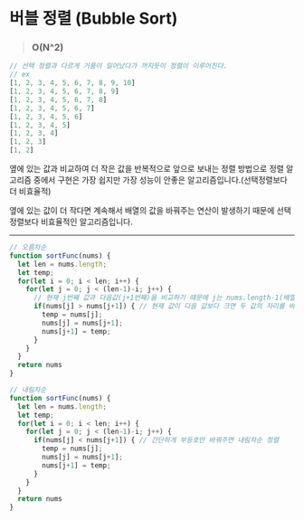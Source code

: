 # 버블 정렬 (Bubble Sort)

> ### O(N^2)

```js
// 선택 정렬과 다르게 거품이 일어났다가 꺼지듯이 정렬이 이루어진다.
// ex
[1, 2, 3, 4, 5, 6, 7, 8, 9, 10]
[1, 2, 3, 4, 5, 6, 7, 8, 9]
[1, 2, 3, 4, 5, 6, 7, 8]
[1, 2, 3, 4, 5, 6, 7]
[1, 2, 3, 4, 5, 6]
[1, 2, 3, 4, 5]
[1, 2, 3, 4]
[1, 2, 3]
[1, 2]
```

옆에 있는 값과 비교하여 더 작은 값을 반복적으로 앞으로 보내는 정렬 방법으로 정렬 알고리즘 중에서 구현은 가장 쉽지만 가장 성능이 안좋은 알고리즘입니다.(선택정렬보다 더 비효율적)

옆에 있는 값이 더 작다면 계속해서 배열의 값을 바꿔주는 연산이 발생하기 때문에 선택정렬보다 비효율적인 알고리즘입니다.

---



```js
// 오름차순
function sortFunc(nums) {
  let len = nums.length;
  let temp;
  for(let i = 0; i < len; i++) {
    for(let j = 0; j < (len-1)-i; j++) {
      // 현재 j번째 값과 다음값(j+1번째)을 비교하기 때문에 j는 nums.length-1(배열의 마지막 값 전까지만확인)까지 loop를 실행한다
      if(nums[j] > nums[j+1]) { // 현재 값이 다음 값보다 크면 두 값의 자리를 바꿔준다
        temp = nums[j];
        nums[j] = nums[j+1];
        nums[j+1] = temp;
      }
    }
  }
  return nums
}

// 내림차순
function sortFunc(nums) {
  let len = nums.length;
  let temp;
  for(let i = 0; i < len; i++) {
    for(let j = 0; j < (len-1)-i; j++) {
      if(nums[j] < nums[j+1]) { // 간단하게 부등호만 바꿔주면 내림차순 정렬
        temp = nums[j];
        nums[j] = nums[j+1];
        nums[j+1] = temp;
      }
    }
  }
  return nums
}
```
